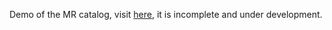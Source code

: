 Demo of the MR catalog, visit [here](https://structure-next.med.lu.se/mr_catalog/), it is incomplete and under development.
